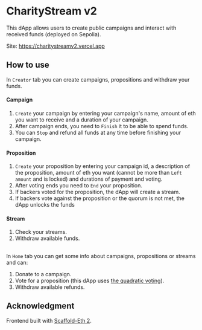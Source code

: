 # CharityStream v2

This dApp allows users to create public campaigns and interact with received funds (deployed on Sepolia).

Site: https://charitystreamv2.vercel.app

## How to use 

In `Creator` tab you can create campaigns, propositions and withdraw your funds.

#### Campaign

 1. `Create` your campaign by entering your campaign's name, amount of eth you want to receive and a duration of your campaign.
 2. After campaign ends, you need to `Finish` it to be able to spend funds.
 3. You can `Stop` and refund all funds at any time before finishing your campaign.

#### Proposition
 
  1. `Create` your proposition by entering your campaign id, a description of the proposition, amount of eth you want (cannot be more than `Left amount` and is locked)
  and durations of payment and voting.
  2. After voting ends you need to `End` your proposition.
  3. If backers voted for the proposition, the dApp will create a stream.
  4. If backers vote against the proposition or the quorum is not met, the dApp unlocks the funds

#### Stream

  1. Check your streams.
  2. Withdraw available funds.

##

In `Home` tab you can get some info about campaigns, propositions or streams and can:

  1. Donate to a campaign.
  2. Vote for a proposition (this dApp uses [the quadratic voting](https://en.wikipedia.org/wiki/Quadratic_voting)).
  3. Withdraw available refunds.

## Acknowledgment 

Frontend built with [Scaffold-Eth 2](https://github.com/scaffold-eth/scaffold-eth-2).




